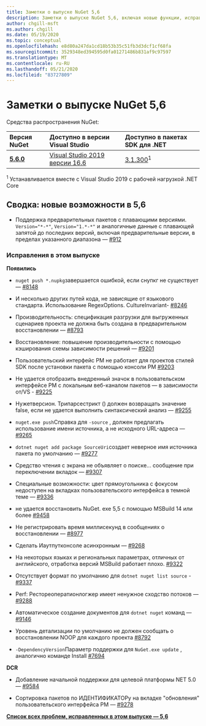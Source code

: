 ```yaml
---
title: Заметки о выпуске NuGet 5,6
description: Заметки о выпуске NuGet 5,6, включая новые функции, исправления ошибок и DCR.
author: chgill-msft
ms.author: chgill
ms.date: 05/19/2020
ms.topic: conceptual
ms.openlocfilehash: e8d80a247da1cd18b53b35c51fb3d3dcf1cf68fa
ms.sourcegitcommit: 3529348ed394595d0fa01271486b831af9c97597
ms.translationtype: MT
ms.contentlocale: ru-RU
ms.lasthandoff: 05/21/2020
ms.locfileid: "83727809"
---
```

# <a name="nuget-56-release-notes"></a>Заметки о выпуске NuGet 5,6

Средства распространения NuGet:

| Версия NuGet | Доступно в версии Visual Studio| Доступно в пакетах SDK для .NET|
|:---|:---|:---|
| [**5.6.0**](https://nuget.org/downloads) | [Visual Studio 2019 версии 16.6](https://visualstudio.microsoft.com/downloads/) | [3.1.300](https://dotnet.microsoft.com/download/dotnet-core/3.1)<sup>1</sup> |

<sup>1</sup> Устанавливается вместе с Visual Studio 2019 с рабочей нагрузкой .NET Core

## <a name="summary-whats-new-in-56"></a>Сводка: новые возможности в 5,6

* Поддержка предварительных пакетов с плавающими версиями. `Version="*-*"`, `Version="1.*-*"` и аналогичные данные с плавающей запятой до последних версий, включая предварительные версии, в пределах указанного диапазона — [#912](https://github.com/NuGet/Home/issues/912)

### <a name="issues-fixed-in-this-release"></a>Исправления в этом выпуске

**Появились**

* `nuget push *.nupkg`завершается ошибкой, если снупкг не существует — [#8148](https://github.com/NuGet/Home/issues/8148)

* И несколько других путей кода, не зависящие от языкового стандарта. Использование RegexOptions. CultureInvariant- [#8246](https://github.com/NuGet/Home/issues/8246)

* Производительность: спецификация разгрузки для выгруженных сценариев проекта не должна быть создана в предварительном восстановлении — [#8793](https://github.com/NuGet/Home/issues/8793)

* Восстановление: повышение производительности с помощью кэширования схемы зависимости решений — [#9201](https://github.com/NuGet/Home/issues/9201)

* Пользовательский интерфейс PM не работает для проектов стилей SDK после установки пакета с помощью консоли PM [#9203](https://github.com/NuGet/Home/issues/9203)

* Не удается отобразить внедренный значок в пользовательском интерфейсе PM с локальным веб-каналом пакетов — в зависимости от/VS \- [#9225](https://github.com/NuGet/Home/issues/9225)

* Нужетверсион. Трипарсестрикт () должен возвращать значение false, если не удается выполнить синтаксический анализ — [#9255](https://github.com/NuGet/Home/issues/9255)

* `nuget.exe push`Справка для `-source` , должен предлагать использование имени источника, а не исходного URL-адреса — [#9265](https://github.com/NuGet/Home/issues/9265)

* `dotnet nuget add package SourceUri`создает неверное имя источника пакета по умолчанию — [#9277](https://github.com/NuGet/Home/issues/9277)

* Средство чтения с экрана не объявляет о поиске... сообщение при переключении вкладок — [#9307](https://github.com/NuGet/Home/issues/9307)

* Специальные возможности: цвет прямоугольника с фокусом недоступен на вкладках пользовательского интерфейса в темной теме — [#9336](https://github.com/NuGet/Home/issues/9336)

* не удается восстановить NuGet. exe 5,5 с помощью MSBuild 14 или более [#9458](https://github.com/NuGet/Home/issues/9458)

* Не регистрировать время миллисекунд в сообщениях о восстановлении — [#8977](https://github.com/NuGet/Home/issues/8977)

* Сделать Иаутпутконсоле асинхронным — [#9268](https://github.com/NuGet/Home/issues/9268)

* На некоторых языках и региональных параметрах, отличных от английского, отработка версий MSBuild работает плохо. [#9322](https://github.com/NuGet/Home/issues/9322)

* Отсутствует формат по умолчанию для `dotnet nuget list source`  -  [#9337](https://github.com/NuGet/Home/issues/9337)

* Perf: Рестореоператионлогжер имеет ненужное сходство потоков — [#9288](https://github.com/NuGet/Home/issues/9288)

* Автоматическое создание документов для `dotnet nuget` команд — [#9146](https://github.com/NuGet/Home/issues/9146)

* Уровень детализации по умолчанию не должен сообщать о восстановлении NOOP для каждого проекта [#8792](https://github.com/NuGet/Home/issues/8792)

* `-DependencyVersion`Параметр поддержки для `NuGet.exe update` , аналогично команде Install [#7694](https://github.com/NuGet/Home/issues/7694)


**DCR**

* Добавление начальной поддержки для целевой платформы NET 5.0 — [#9584](https://github.com/NuGet/Home/issues/9584)

* Сортировка пакетов по ИДЕНТИФИКАТОРу на вкладке "обновления" пользовательского интерфейса PM — [#9278](https://github.com/NuGet/Home/issues/9278)


**[Список всех проблем, исправленных в этом выпуске — 5,6](https://app.zenhub.com/workspaces/nuget-client-team-55aec9a240305cf007585881/reports/release?release=5e3b2080c4b30708e48bf9f3)**
